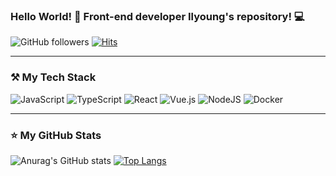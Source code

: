 ### Hello World! 👋 Front-end developer Ilyoung's repository! 💻

![GitHub followers](https://img.shields.io/github/followers/Ilyeong-Jeong?color=%23385195&logo=github)
[![Hits](https://hits.seeyoufarm.com/api/count/incr/badge.svg?url=https%3A%2F%2Fgithub.com%2FIlyeong-Jeong%2Fhit-counter&count_bg=%23385195&title_bg=%23555555&icon=github.svg&icon_color=%23E7E7E7&title=hits&edge_flat=false)](https://hits.seeyoufarm.com)

---

### ⚒️ My Tech Stack
![JavaScript](https://img.shields.io/badge/javascript-%23323330.svg?style=for-the-badge&logo=javascript&logoColor=%23F7DF1E)
![TypeScript](https://img.shields.io/badge/typescript-%23007ACC.svg?style=for-the-badge&logo=typescript&logoColor=white)
![React](https://img.shields.io/badge/react-%2320232a.svg?style=for-the-badge&logo=react&logoColor=%2361DAFB)
![Vue.js](https://img.shields.io/badge/vuejs-%2335495e.svg?style=for-the-badge&logo=vuedotjs&logoColor=%234FC08D)
![NodeJS](https://img.shields.io/badge/node.js-%2343853D.svg?style=for-the-badge&logo=node.js&logoColor=white)
![Docker](https://img.shields.io/badge/docker-%230db7ed.svg?style=for-the-badge&logo=docker&logoColor=white)

---

### ⭐ My GitHub Stats
![Anurag's GitHub stats](https://github-readme-stats.vercel.app/api?username=Ilyeong-Jeong&show_icons=true&theme=onedark)
[![Top Langs](https://github-readme-stats.vercel.app/api/top-langs/?username=Ilyeong-Jeong&layout=compact&theme=onedark)](https://github.com/anuraghazra/github-readme-stats)
